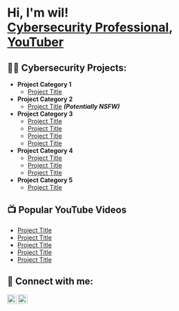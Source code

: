 <h1>Hi, I'm wil! <br/><a href="https://www.linkedin.com/in/wilfredo-fraticelli/">Cybersecurity Professional</a>, <a href="https://youtube.com/@cyberfraticelli">YouTuber</a></h1>

<h2>👨‍💻 Cybersecurity Projects:</h2>

- <b>Project Category 1</b>
  - [Project Title](LINK)
- <b>Project Category 2</b>
  - [Project Title](LINK) <b><i>(Potentially NSFW)</b></i>
- <b>Project Category 3</b>
  - [Project Title](LINK)
  - [Project Title](LINK)
  - [Project Title](LINK)
  - [Project Title](LINK)
- <b>Project Category 4</b>
  - [Project Title](LINK)
  - [Project Title](LINK)
  - [Project Title](LINK)
- <b>Project Category 5</b>
  - [Project Title](LINK)

<h2>📺 Popular YouTube Videos</h2>

- [Project Title](LINK)
- [Project Title](LINK)
- [Project Title](LINK)
- [Project Title](LINK)
- [Project Title](LINK)

<h2> 🤳 Connect with me:</h2>

[<img align="left" alt="Cyberfraticelli | YouTube" width="22px" src="https://cdn.jsdelivr.net/npm/simple-icons@v3/icons/youtube.svg" />][youtube]
[<img align="left" alt="Cyberfraticelli | LinkedIn" width="22px" src="https://cdn.jsdelivr.net/npm/simple-icons@v3/icons/linkedin.svg" />][linkedin]

[youtube]: https://youtube.com/@cyberfraticelli
[linkedin]: https://linkedin.com/in/wilfredo-fraticelli
